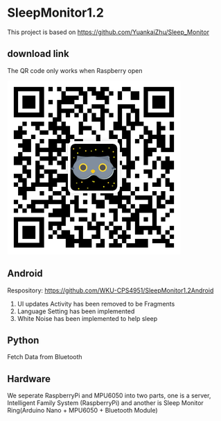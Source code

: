 # SleepMonitor1.2
This project is based on https://github.com/YuankaiZhu/Sleep_Monitor
## download link
The QR code only works when Raspberry open

![](https://github.com/WKU-CPS4951/SleepMonitor1.2/blob/main/link.png)
## Android
Respository: https://github.com/WKU-CPS4951/SleepMonitor1.2Android
1. UI updates Activity has been removed to be Fragments
2. Language Setting has been implemented
3. White Noise has been implemented to help sleep
## Python
Fetch Data from Bluetooth
## Hardware
We seperate RaspberryPi and MPU6050 into two parts, one is a server, Intelligent Family System (RaspberryPi) and another is Sleep Monitor Ring(Arduino Nano + MPU6050 + Bluetooth Module)
